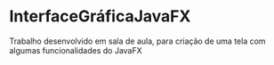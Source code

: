 # InterfaceGráficaJavaFX
 Trabalho desenvolvido em sala de aula, para criação de uma tela com algumas funcionalidades do JavaFX
